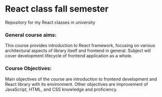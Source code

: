 # React class fall semester

Repository for my React classes in university

### General course aims:

This course provides introduction to React framework, focusing on various architectural aspects of library itself and frontend in general. Subject will cover development lifecycle of frontend application as a whole.

### Course Objectives:

Main objectives of the course are introduction to frontend development and React library with its environment. Other objectives are improvement of JavaScript, HTML, and CSS knowledge and proficiency.